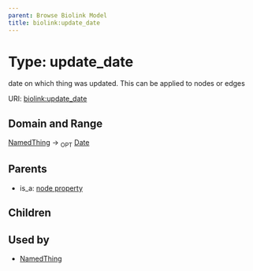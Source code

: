 ```yaml
---
parent: Browse Biolink Model
title: biolink:update_date
---
```


# Type: update_date


date on which thing was updated. This can be applied to nodes or edges

URI: [biolink:update_date](https://w3id.org/biolink/vocab/update_date)

## Domain and Range

[NamedThing](NamedThing.md) ->  <sub>OPT</sub> [Date](types/Date.md)

## Parents

 *  is_a: [node property](node_property.md)

## Children


## Used by

 * [NamedThing](NamedThing.md)
